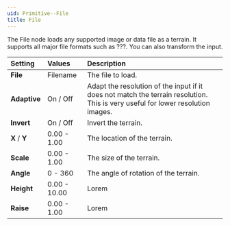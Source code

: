 ```yaml
---
uid: Primitive--File
title: File
---
```


The File node loads any supported image or data file as a terrain. It supports all major file formats such as ???. You can also transform the input.


| Setting       | Values       | Description                                                                                                                     |
| :------------ | :----------- | :------------------------------------------------------------------------------------------------------------------------------ |
| **File**      | Filename     | The file to load.                                                                                                               |
| **Adaptive**  | On / Off     | Adapt the resolution of the input if it does not match the terrain resolution. This is very useful for lower resolution images. |
| **Invert**    | On / Off     | Invert the terrain.                                                                                                             |
| **X** / **Y** | 0.00 - 1.00  | The location of the terrain.                                                                                                    |
| **Scale**     | 0.00 - 1.00  | The size of the terrain.                                                                                                        |
| **Angle**     | 0 - 360      | The angle of rotation of the terrain.                                                                                           |  |
| **Height**    | 0.00 - 10.00 | Lorem                                                                                                                           |
| **Raise**     | 0.00 - 1.00  | Lorem                                                                                                                           |



